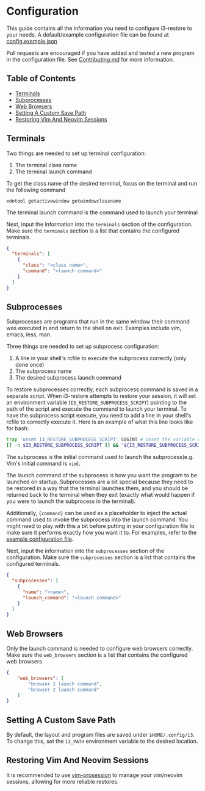 # Configuration
This guide contains all the information you need to configure i3-restore to your needs. A default/example configuration
file can be found at [config.example.json](config.example.json)

Pull requests are encouraged if you have added and tested a new program in the configuration file. See [Contributing.md](CONTRIBUTING.md)
for more information.

## Table of Contents
- [Terminals](#terminals)
- [Subprocesses](#subprocesses)
- [Web Browsers](#web-browsers)
- [Setting A Custom Save Path](#setting-a-custom-save-path)
- [Restoring Vim And Neovim Sessions](#restoring-vim-and-neovim-sessions)

## Terminals
Two things are needed to set up terminal configuration:
1. The terminal class name
2. The terminal launch command

To get the class name of the desired terminal, focus on the terminal and run the following command
```shell
xdotool getactivewindow getwindowclassname
```

The terminal launch command is the command used to launch your terminal

Next, input the information into the `terminals` section of the configuration. Make sure the `terminals` section is
a list that contains the configured terminals.
```json
{
  "terminals": [
    {
      "class": "<class name>",
      "command": "<launch command>"
    }
  ]
}
```

## Subprocesses
Subprocesses are programs that run in the same window their command was executed in and return to the shell on exit. Examples
include vim, emacs, less, man.

Three things are needed to set up subprocess configuration:
1. A line in your shell's rcfile to execute the subprocess correctly (only done once)
2. The subprocess name
3. The desired subprocess launch command

To restore subprocesses correctly, each subprocess command is saved in a separate script. When i3-restore attempts to restore
your session, it will set an environment variable (`I3_RESTORE_SUBPROCESS_SCRIPT`) pointing to the path of the script and execute
the command to launch your terminal. To have the subprocess script execute, you need to add a line in your shell's rcfile to
correctly execute it. Here is an example of what this line looks like for bash:
```bash
trap 'unset I3_RESTORE_SUBPROCESS_SCRIPT' SIGINT # Unset the variable on Ctrl+C as well
[[ -n $I3_RESTORE_SUBPROCESS_SCRIPT ]] && "${I3_RESTORE_SUBPROCESS_SCRIPT}" && unset I3_RESTORE_SUBPROCESS_SCRIPT
```

The subprocess is the initial command used to launch the subprocess(e.g. Vim's initial command is `vim`).

The launch command of the subprocess is how you want the program to be launched on startup. Subprocesses are a bit special
because they need to be restored in a way that the terminal launches them, and you should be returned back to the terminal
when they exit (exactly what would happen if you were to launch the subprocess in the terminal).

Additionally, `{command}` can be used as a placeholder to inject the actual command used to invoke the subprocess into the
launch command. You might need to play with this a bit before putting in your configuration file to make sure it performs
exactly how you want it to. For examples, refer to the [example configuration file](config.example.json).

Next, input the information into the `subprocesses` section of the configuration. Make sure the `subprocesses` section is
a list that contains the configured terminals.
```json
{
  "subprocesses": [
    {
      "name": "<name>",
      "launch_command": "<launch command>"
    }
  ]
}
```

## Web Browsers
Only the launch command is needed to configure web browsers correctly. Make sure the `web_browsers` section is a list that
contains the configured web browsers
```json
{
    "web_browsers": [
        "browser 1 launch command",
        "browser 2 launch command"
    ]
}
```

## Setting A Custom Save Path
By default, the layout and program files are saved under `$HOME/.config/i3`. To change this, set the `i3_PATH` environment variable to
the desired location.

## Restoring Vim And Neovim Sessions
It is recommended to use [vim-prosession](https://github.com/dhruvasagar/vim-prosession) to manage your vim/neovim sessions, allowing for
more reliable restores.

